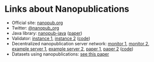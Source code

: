 # Links about Nanopublications

- Official site: [nanopub.org](http://nanopub.org)
- Twitter: [@nanopub_org](https://twitter.com/nanopub_org)
- Java library: [nanopub-java](https://github.com/Nanopublication/nanopub-java) ([paper](https://arxiv.org/abs/1508.04977))
- Validator: [instance 1](http://nanopub.inn.ac/), [instance 2](http://app.tkuhn.eculture.labs.vu.nl/nanopub-validator/) ([code](https://github.com/tkuhn/nanopub-validator))
- Decentralized nanopublication server network: [monitor 1](http://npmonitor.inn.ac/), [monitor 2](http://app.tkuhn.eculture.labs.vu.nl/nanopub-monitor/), [example server 1](http://np.inn.ac/), [example server 2](http://server.nanopubs.lod.labs.vu.nl/), [paper 1](http://arxiv.org/pdf/1411.2749), [paper 2](https://doi.org/10.7717/peerj-cs.78) ([code](https://github.com/tkuhn/nanopub-server))
- Datasets using nanopublications: [see this paper](https://arxiv.org/abs/1809.06532)
